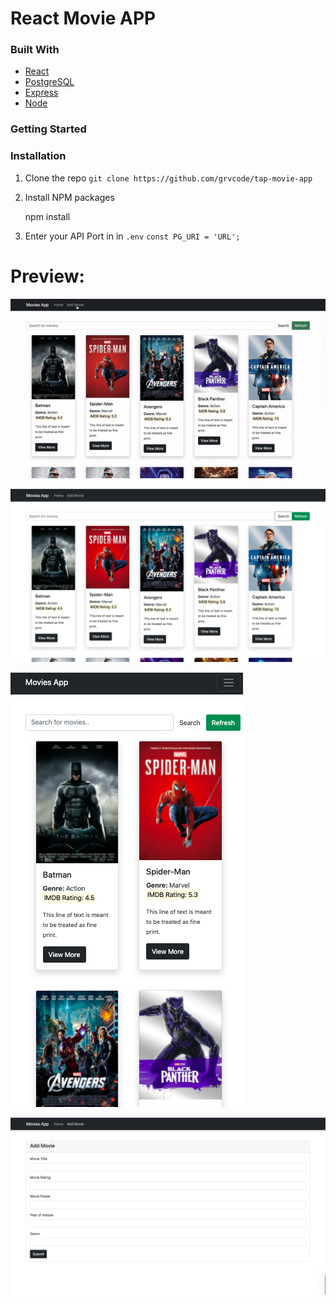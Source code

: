 # React Movie APP
### Built With

-   [React](https://reactjs.org/)
-   [PostgreSQL](https://www.postgresql.org/)
-   [Express ](https://expressjs.com/)
-   [Node ](https://expressjs.com/)

### Getting Started

### [](https://github.com/karantondare/react-movie-search-app#installation)Installation

1.  Clone the repo
    ``
    git clone https://github.com/grvcode/tap-movie-app
``
    
    
2.  Install NPM packages
    
    npm install
    
3.  Enter your API Port in in  `.env`
    ``
    const PG_URI = 'URL';
    ``



  # Preview:
  ![enter image  here](./github/4.gif)

  ![enter image  here](./github/1.png)

  ![enter image  here](./github/2.png)
  
  ![enter image  here](./github/3.png)





